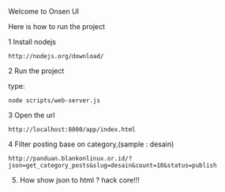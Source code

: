 Welcome to Onsen UI

Here is how to run the project

1 Install nodejs

	http://nodejs.org/download/

2 Run the project

type:

	node scripts/web-server.js

3 Open the url

	http://localhost:8000/app/index.html

4 Filter posting base on category,(sample : desain)

    http://panduan.blankonlinux.or.id/?json=get_category_posts&slug=desain&count=10&status=publish

5. How show json to html ?
hack core!!!
